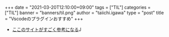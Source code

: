 +++
date = "2021-03-20T12:10:00+09:00"
tags = ["TIL"]
categories = ["TIL"]
banner = "banners/til.png"
author = "taiichi.igawa"
type = "post"
title = "Vscodeのプラグインおすすめ"
+++

- [ここのサイトがすごく参考になる](https://qiita.com/sensuikan1973/items/74cf5383c02dbcd82234)J